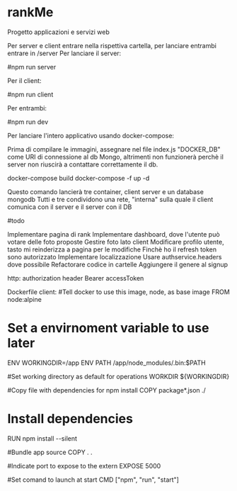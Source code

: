 # rankMe

Progetto applicazioni e servizi web

Per server e client entrare nella rispettiva cartella, per lanciare entrambi entrare in /server
Per lanciare il server:

#npm run server

Per il client:

#npm run client

Per entrambi:

#npm run dev

Per lanciare l'intero applicativo usando docker-compose:

Prima di compilare le immagini, assegnare nel file index.js "DOCKER_DB" come URI di connessione al db Mongo, altrimenti 
non funzionerà perchè il server non riuscirà a contattare correttamente il db.

docker-compose build
docker-compose -f  up -d

Questo comando lancierà tre container, client server e un database mongodb
Tutti e tre condividono una rete, "interna" sulla quale il client comunica con il server
e il server con il DB

#todo 

Implementare pagina di rank
Implementare dashboard, dove l'utente può votare delle foto proposte
Gestire foto lato client
Modificare profilo utente, tasto mi reinderizza a pagina per le modifiche
Finchè ho il refresh token sono autorizzato
Implementare localizzazione
Usare authservice.headers dove possibile
Refactorare codice in cartelle
Aggiungere il genere al signup


http: authorization header Bearer accessToken 

Dockerfile client:
#Tell docker to use this image, node, as base image
FROM node:alpine

# Set a envirnoment variable to use later
ENV WORKINGDIR=/app
ENV PATH /app/node_modules/.bin:$PATH

#Set working directory as default for operations
WORKDIR ${WORKINGDIR}

#Copy file with dependencies for npm install
COPY package*.json ./

# Install dependencies
RUN	npm install --silent

#Bundle app source
COPY . .

#Indicate port to expose to the extern
EXPOSE 5000

#Set comand to launch at start
CMD ["npm", "run", "start"]
